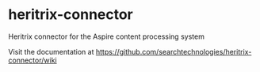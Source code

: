 # heritrix-connector
Heritrix connector for the Aspire content processing system

Visit the documentation at https://github.com/searchtechnologies/heritrix-connector/wiki
